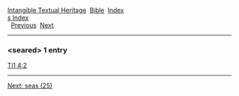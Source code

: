 [Intangible Textual Heritage](../../index)  [Bible](../index) 
[Index](index)   
[s Index](_s_)  
  [Previous](c09911)  [Next](c09913) 

------------------------------------------------------------------------

### &lt;seared&gt; 1 entry

[Ti1 4:2](../kjv/ti1004.htm#002)  

------------------------------------------------------------------------

[Next: seas (25)](c09913)
